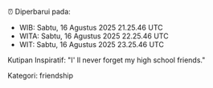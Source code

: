 ⏰ Diperbarui pada:
- WIB: Sabtu, 16 Agustus 2025 21.25.46 UTC
- WITA: Sabtu, 16 Agustus 2025 22.25.46 UTC
- WIT: Sabtu, 16 Agustus 2025 23.25.46 UTC

Kutipan Inspiratif:
"I' ll never forget my high school friends."


Kategori: friendship

